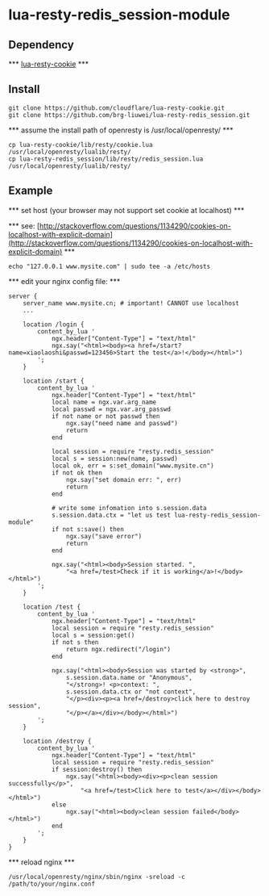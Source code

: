 lua-resty-redis_session-module
==============================


Dependency
----------
*** [lua-resty-cookie](https://github.com/cloudflare/lua-resty-cookie) ***


Install
-------
    git clone https://github.com/cloudflare/lua-resty-cookie.git
    git clone https://github.com/brg-liuwei/lua-resty-redis_session.git

*** assume the install path of openresty is /usr/local/openresty/ ***

    cp lua-resty-cookie/lib/resty/cookie.lua /usr/local/openresty/lualib/resty/
    cp lua-resty-redis_session/lib/resty/redis_session.lua /usr/local/openresty/lualib/resty/
    
Example
-------
*** set host (your browser may not support set cookie at localhost) ***

*** see: [http://stackoverflow.com/questions/1134290/cookies-on-localhost-with-explicit-domain](http://stackoverflow.com/questions/1134290/cookies-on-localhost-with-explicit-domain) ***

    echo "127.0.0.1 www.mysite.com" | sudo tee -a /etc/hosts

*** edit your nginx config file: ***

    server {
        server_name www.mysite.cn; # important! CANNOT use localhost
        ...
        
        location /login {
            content_by_lua '
                ngx.header["Content-Type"] = "text/html"
                ngx.say("<html><body><a href=/start?name=xiaolaoshi&passwd=123456>Start the test</a>!</body></html>")
            ';
        }
        
        location /start {
            content_by_lua '
                ngx.header["Content-Type"] = "text/html"
                local name = ngx.var.arg_name
                local passwd = ngx.var.arg_passwd
                if not name or not passwd then
                    ngx.say("need name and passwd")
                    return
                end
        
                local session = require "resty.redis_session"
                local s = session:new(name, passwd)
                local ok, err = s:set_domain("www.mysite.cn")
                if not ok then
                    ngx.say("set domain err: ", err)
                    return
                end

                # write some infomation into s.session.data
                s.session.data.ctx = "let us test lua-resty-redis_session-module"
                if not s:save() then
                    ngx.say("save error")
                    return
                end
         
                ngx.say("<html><body>Session started. ",
                    "<a href=/test>Check if it is working</a>!</body></html>")
            ';
        }
        
        location /test {
            content_by_lua '
                ngx.header["Content-Type"] = "text/html"
                local session = require "resty.redis_session"
                local s = session:get()
                if not s then
                    return ngx.redirect("/login")
                end
                
                ngx.say("<html><body>Session was started by <strong>",
                    s.session.data.name or "Anonymous",
                    "</strong>! <p>context: ",
                    s.session.data.ctx or "not context",
                    "</p><div><p><a href=/destroy>click here to destroy session",
                    "</p></a></div></body></html>")
            ';
        }
        
        location /destroy {
            content_by_lua '
                ngx.header["Content-Type"] = "text/html"
                local session = require "resty.redis_session"
                if session:destroy() then
                    ngx.say("<html><body><div><p>clean session successfully</p>",
                        "<a href=/test>Click here to test</a></div></body></html>")
                else
                    ngx.say("<html><body>clean session failed</body></html>")
                end
            ';
        }
    }

*** reload nginx ***

    /usr/local/openresty/nginx/sbin/nginx -sreload -c /path/to/your/nginx.conf